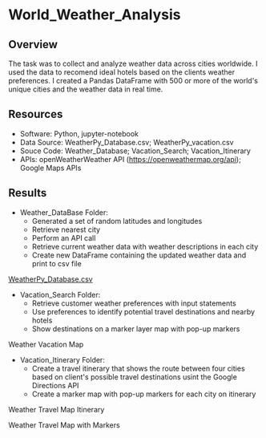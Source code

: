 # World_Weather_Analysis

## Overview 
The task was to collect and analyze weather data across cities worldwide. I used the data to recomend ideal hotels based on the clients weather preferences. I created a Pandas DataFrame with 500 or more of the world's unique cities and the weather data in real time. 

## Resources
* Software: Python, jupyter-notebook
* Data Source: WeatherPy_Database.csv; WeatherPy_vacation.csv
* Souce Code: Weather_Database; Vacation_Search; Vacation_Itinerary
* APIs: openWeatherWeather API (https://openweathermap.org/api); Google Maps APIs

## Results
* Weather_DataBase Folder:
  * Generated a set of random latitudes and longitudes 
  * Retrieve nearest city
  * Perform an API call 
  * Retrieve current weather data with weather descriptions in each city
  * Create new DataFrame containing the updated weather data and print to csv file

[WeatherPy_Database.csv](https://github.com/nataliepoorcreations/World_Weather_Analysis/files/9163864/WeatherPy_Database.csv)


* Vacation_Search Folder:
  * Retrieve customer weather preferences with input statements
  * Use preferences to identify potential travel destinations and nearby hotels
  * Show destinations on a marker layer map with pop-up markers

Weather Vacation Map


* Vacation_Itinerary Folder: 
  * Create a travel itinerary that shows the route between four cities based on client's possible travel destinations usint the Google Directions API
  * Create a marker map with pop-up markers for each city on itinerary

Weather Travel Map Itinerary

Weather Travel Map with Markers
